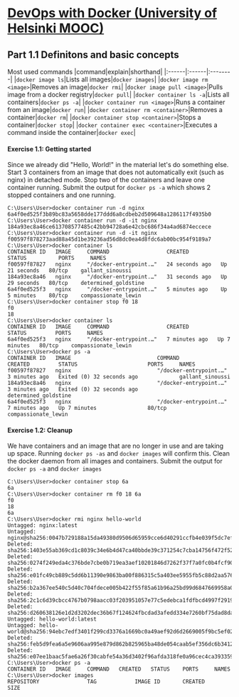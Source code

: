# [DevOps with Docker (University of Helsinki MOOC)](https://devopswithdocker.com/)

## Part 1.1 Definitons and basic concepts
Most used commands
|command|explain|shorthand|
|:------|:------|:--------|
|`docker image ls`|Lists all images|`docker images`|
|`docker image rm <image>`|Removes an image|`docker rmi`|
|`docker image pull <image>`|Pulls image from a docker registry|`docker pull`|
|`docker container ls -a`|Lists all containers|`docker ps -a`|
|`docker container run <image>`|Runs a container from an image|`docker run`|
|`docker container rm <container>`|Removes a container|`docker rm`|
|`docker container stop <container>`|Stops a container|`docker stop`|
|`docker container exec <container>`|Executes a command inside the container|`docker exec`|
  
#### Exercise 1.1: Getting started
Since we already did "Hello, World!" in the material let's do something else.
Start 3 containers from an image that does not automatically exit (such as nginx) in detached mode.
Stop two of the containers and leave one container running.
Submit the output for `docker ps -a` which shows 2 stopped containers and one running.
```console
C:\Users\User>docker container run -d nginx
6a4f0ed525f3b89bc83a5658dde177ddd6a8cdbeb2d509648a1286117f4935b0
C:\Users\User>docker container run -d -it nginx
184a93ec8a46ce613708577485c42bb94728a6e42cbc686f34a4ad6874eccece
C:\Users\User>docker container run -d -it nginx
f00597f878273aad88a45d1be39236ad56d8dc0ea4d8fdc6ab00bc954f9189a7
C:\Users\User>docker container ls
CONTAINER ID   IMAGE     COMMAND                  CREATED          STATUS          PORTS     NAMES
f00597f87827   nginx     "/docker-entrypoint.…"   24 seconds ago   Up 21 seconds   80/tcp    gallant_sinoussi
184a93ec8a46   nginx     "/docker-entrypoint.…"   31 seconds ago   Up 29 seconds   80/tcp    determined_goldstine
6a4f0ed525f3   nginx     "/docker-entrypoint.…"   5 minutes ago    Up 5 minutes    80/tcp    compassionate_lewin
C:\Users\User>docker container stop f0 18
f0
18
C:\Users\User>docker container ls
CONTAINER ID   IMAGE     COMMAND                  CREATED         STATUS         PORTS     NAMES
6a4f0ed525f3   nginx     "/docker-entrypoint.…"   7 minutes ago   Up 7 minutes   80/tcp    compassionate_lewin
C:\Users\User>docker ps -a
CONTAINER ID   IMAGE                           COMMAND                  CREATED         STATUS                      PORTS     NAMES
f00597f87827   nginx                           "/docker-entrypoint.…"   3 minutes ago   Exited (0) 32 seconds ago             gallant_sinoussi
184a93ec8a46   nginx                           "/docker-entrypoint.…"   3 minutes ago   Exited (0) 32 seconds ago             determined_goldstine
6a4f0ed525f3   nginx                           "/docker-entrypoint.…"   7 minutes ago   Up 7 minutes                80/tcp    compassionate_lewin
```
#### Exercise 1.2: Cleanup
We have containers and an image that are no longer in use and are taking up space. 
Running `docker ps -as` and `docker images` will confirm this.
Clean the docker daemon from all images and containers.
Submit the output for `docker ps -a` and `docker images`
```console
C:\Users\User>docker container stop 6a
6a
C:\Users\User>docker container rm f0 18 6a
f0
18
6a
C:\Users\User>docker rmi nginx hello-world
Untagged: nginx:latest
Untagged: nginx@sha256:0047b729188a15da49380d9506d65959cce6d40291ccfb4e039f5dc7efd33286
Deleted: sha256:1403e55ab369cd1c8039c34e6b4d47ca40bbde39c371254c7cba14756f472f52
Deleted: sha256:0274f249eda4c376bde7cbe0b719ea3aef10201846d7262f37f7a0fc0b4fcf90
Deleted: sha256:e01fc49cb889c5dd6b11390e9863ba00f886315c5a403ee5955fb5c88d2aa576
Deleted: sha256:b2a367ee540c5d40c704fdece005b422f55f85a61b96a25bd99d6847669958a0
Deleted: sha256:2c1c6d39cbcc4767b0798aacc03f203951057e77c5edebca1fdfbcd4997f2919
Deleted: sha256:d260638126e1d2d3202dec36b67f124624fbcdad3afedd334e7260bf75dad8da
Untagged: hello-world:latest
Untagged: hello-world@sha256:94ebc7edf3401f299cd3376a1669bc0a49aef92d6d2669005f9bc5ef028dc333
Deleted: sha256:feb5d9fea6a5e9606aa995e879d862b825965ba48de054caab5ef356dc6b3412
Deleted: sha256:e07ee1baac5fae6a26f30cabfe54a36d3402f96afda318fe0a96cec4ca393359
C:\Users\User>docker ps -a
CONTAINER ID   IMAGE     COMMAND   CREATED   STATUS    PORTS     NAMES
C:\Users\User>docker images
REPOSITORY               TAG            IMAGE ID       CREATED       SIZE
```
